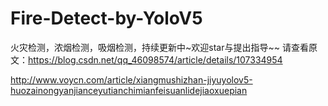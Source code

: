 # Fire-Detect-by-YoloV5
火灾检测，浓烟检测，吸烟检测，持续更新中~欢迎star与提出指导~~
请查看原文：https://blog.csdn.net/qq_46098574/article/details/107334954

http://www.voycn.com/article/xiangmushizhan-jiyuyolov5-huozainongyanjianceyutianchimianfeisuanlidejiaoxuepian
